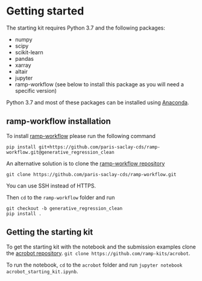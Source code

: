 # Getting started

The starting kit requires Python 3.7 and the following packages:

- numpy
- scipy
- scikit-learn
- pandas
- xarray
- altair
- jupyter
- ramp-workflow (see below to install this package as you will need a specific version)

Python 3.7 and most of these packages can be installed using [Anaconda](https://www.anaconda.com/distribution/).


## ramp-workflow installation
To install [ramp-workflow](https://github.com/paris-saclay-cds/ramp-workflow) please run the following command
```
pip install git+https://github.com/paris-saclay-cds/ramp-workflow.git@generative_regression_clean
```

An alternative solution is to clone the [ramp-workflow repository](https://github.com/paris-saclay-cds/ramp-workflow)
```
git clone https://github.com/paris-saclay-cds/ramp-workflow.git
```
You can use SSH instead of HTTPS.

Then `cd` to the `ramp-workflow` folder and run
```
git checkout -b generative_regression_clean
pip install .
```

## Getting the starting kit

To get the starting kit with the notebook and the submission examples clone the [acrobot repository](https://github.com/ramp-kits/acrobot).
```git clone https://github.com/ramp-kits/acrobot```.

To run the notebook, `cd` to the `acrobot` folder and run
```jupyter notebook acrobot_starting_kit.ipynb```.
